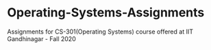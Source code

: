# Operating-Systems-Assignments
Assignments for CS-301(Operating Systems) course offered at IIT Gandhinagar - Fall 2020

